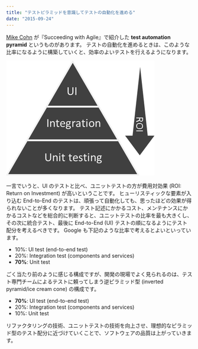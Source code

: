 ```yaml
---
title: "テストピラミッドを意識してテストの自動化を進める"
date: "2015-09-24"
---
```


[Mike Cohn](https://www.mountaingoatsoftware.com/blog/the-forgotten-layer-of-the-test-automation-pyramid) が『Succeeding with Agile』で紹介した **test automation pyramid** というものがあります。
テストの自動化を進めるときは、このような比率になるように構築していくと、効率のよいテストを行えるようになります。

![test-pyramid](test-pyramid.png)

一言でいうと、UI のテストと比べ、ユニットテストの方が費用対効果 (ROI: Return on Investment) が高いということです。
ヒューリスティックな要素が入り込む End-to-End のテストは、頑張って自動化しても、思ったほどの効果が得られないことが多くなります。
テスト記述にかかるコスト、メンテナンスにかかるコストなどを総合的に判断すると、ユニットテストの比率を最も大きくし、その次に統合テスト、最後に End-to-End (UI) テストの順になるようにテスト配分を考えるべきです。
Google も下記のような比率で考えるとよいといっています。

* 10%: UI test (end-to-end test)
* 20%: Integration test (components and services)
* **70%**: Unit test

ごく当たり前のように感じる構成ですが、開発の現場でよく見られるのは、テスト専門チームによるテストに頼ってしまう逆ピラミッド型 (inverted pyramid/ice cream cone) の構成です。

* **70%**: UI test (end-to-end test)
* 20%: Integration test (components and services)
* 10%: Unit test

リファクタリングの技術、ユニットテストの技術を向上させ、理想的なピラミッド型のテスト配分に近づけていくことで、ソフトウェアの品質は上がっていきます。

